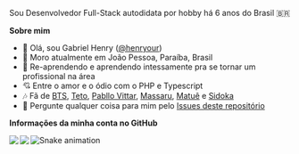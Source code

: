 Sou Desenvolvedor Full-Stack autodidata por hobby há 6 anos do Brasil 🇧🇷

**Sobre mim**
- 👋 Olá, sou Gabriel Henry ([@henryour](https://github.com/henryour))
- 📌 Moro atualmente em João Pessoa, Paraíba, Brasil
- 🌱 Re-aprendendo e aprendendo intessamente pra se tornar um profissional na área
- 💘 Entre o amor e o ódio com o PHP e Typescript
- 🎶 Fã de [BTS](https://open.spotify.com/artist/3Nrfpe0tUJi4K4DXYWgMUX), [Teto](https://open.spotify.com/artist/68YeXpLt3jB7JHQS5ZjMGo), [Pabllo Vittar](https://open.spotify.com/artist/6tzRZ39aZlNqlUzQlkuhDV), [Massaru](https://open.spotify.com/artist/6NPvzQnxY7WwRMoN2qVBHU), [Matuê](https://open.spotify.com/artist/5nP8x4uEFjAAmDzwOEc9b8) e [Sidoka](https://open.spotify.com/artist/7EyzyrMNgqiK8bMrbkOT9l)
- 💬 Pergunte qualquer coisa para mim pelo [Issues deste repositório](https://github.com/henryour/henryour/issues)

**Informações da minha conta no GitHub**

<a href="https://github.com/henryour/github-readme-stats"> 
  <img align="left" src="https://github-readme-stats.vercel.app/api?username=henryour&show_icons=true&custom_title=🧩%20Gabriel%20Henry's%20GitHub%20Stats&title_color=fff&icon_color=10de69&text_color=9f9f9f&bg_color=151515" />
</a>
<a href="https://github.com/henryour/github-readme-stats">
  <img align="left" src="https://github-readme-stats.vercel.app/api/top-langs/?username=henryour&show_icons=true&title_color=fff&icon_color=10de69&text_color=9f9f9f&bg_color=151515" />
</a>

![Snake animation](https://github.com/henryour/henryour/blob/output/github-contribution-grid-snake.svg)